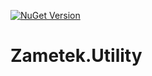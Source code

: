 [![NuGet Version](https://img.shields.io/nuget/v/Zametek.Utility.svg)](https://www.nuget.org/packages/Zametek.Utility "NuGet Version")

# Zametek.Utility